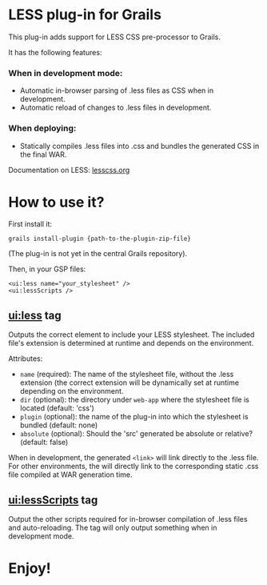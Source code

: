 # LESS plug-in for Grails

This plug-in adds support for LESS CSS pre-processor to Grails.

It has the following features:

### When in development mode:
 * Automatic in-browser parsing of .less files as CSS when in development.
 * Automatic reload of changes to .less files in development.

### When deploying:
 * Statically compiles .less files into .css and bundles the generated CSS in the final WAR.

Documentation on LESS: [lesscss.org](http://lesscss.org)


# How to use it?

First install it:

    grails install-plugin {path-to-the-plugin-zip-file}

(The plug-in is not yet in the central Grails repository).

Then, in your GSP files:

    <ui:less name="your_stylesheet" />
    <ui:lessScripts />


## <ui:less> tag

Outputs the correct <link> element to include your LESS stylesheet. The included file's extension is
determined at runtime and depends on the environment.

Attributes:

  * `name` (required): The name of the stylesheet file, without the .less extension (the correct extension will be dynamically
  set at runtime depending on the environment.
  * `dir` (optional): the directory under `web-app` where the stylesheet file is located (default: 'css')
  * `plugin` (optional): the name of the plug-in into which the stylesheet is bundled (default: none)
  * `absolute` (optional): Should the 'src' generated be absolute or relative? (default: false)

When in development, the generated `<link>` will link directly to the .less file.
For other environments, the <link> will directly link to the corresponding static .css file
compiled at WAR generation time.

## <ui:lessScripts> tag

Output the other scripts required for in-browser compilation of .less files and auto-reloading.
The tag will only output something when in development mode.


# Enjoy!